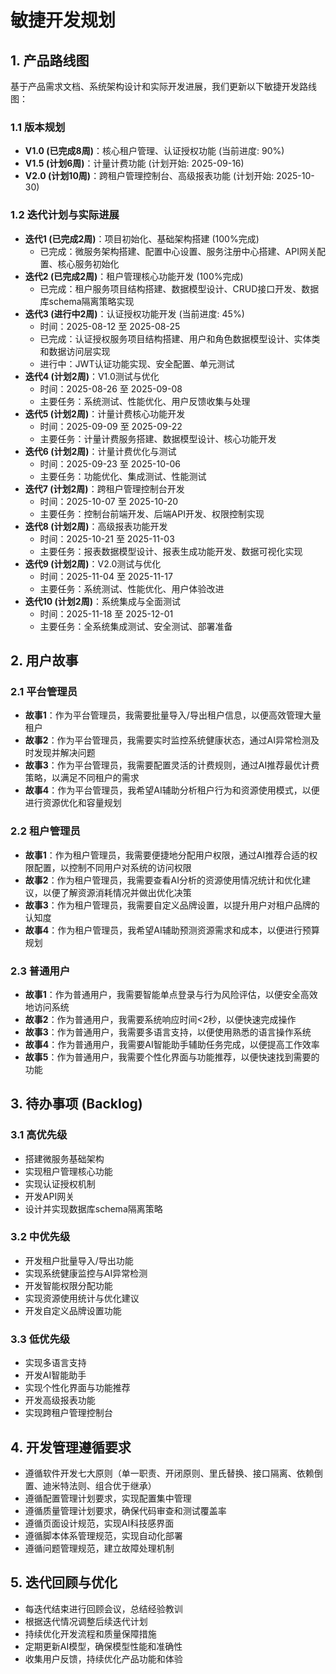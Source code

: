# 敏捷开发规划

## 1. 产品路线图

基于产品需求文档、系统架构设计和实际开发进展，我们更新以下敏捷开发路线图：

### 1.1 版本规划
- **V1.0 (已完成8周)**：核心租户管理、认证授权功能 (当前进度: 90%)
- **V1.5 (计划6周)**：计量计费功能 (计划开始: 2025-09-16)
- **V2.0 (计划10周)**：跨租户管理控制台、高级报表功能 (计划开始: 2025-10-30)

### 1.2 迭代计划与实际进展
- **迭代1 (已完成2周)**：项目初始化、基础架构搭建 (100%完成)
  - 已完成：微服务架构搭建、配置中心设置、服务注册中心搭建、API网关配置、核心服务初始化
- **迭代2 (已完成2周)**：租户管理核心功能开发 (100%完成)
  - 已完成：租户服务项目结构搭建、数据模型设计、CRUD接口开发、数据库schema隔离策略实现
- **迭代3 (进行中2周)**：认证授权功能开发 (当前进度: 45%)
  - 时间：2025-08-12 至 2025-08-25
  - 已完成：认证授权服务项目结构搭建、用户和角色数据模型设计、实体类和数据访问层实现
  - 进行中：JWT认证功能实现、安全配置、单元测试
- **迭代4 (计划2周)**：V1.0测试与优化
  - 时间：2025-08-26 至 2025-09-08
  - 主要任务：系统测试、性能优化、用户反馈收集与处理
- **迭代5 (计划2周)**：计量计费核心功能开发
  - 时间：2025-09-09 至 2025-09-22
  - 主要任务：计量计费服务搭建、数据模型设计、核心功能开发
- **迭代6 (计划2周)**：计量计费优化与测试
  - 时间：2025-09-23 至 2025-10-06
  - 主要任务：功能优化、集成测试、性能测试
- **迭代7 (计划2周)**：跨租户管理控制台开发
  - 时间：2025-10-07 至 2025-10-20
  - 主要任务：控制台前端开发、后端API开发、权限控制实现
- **迭代8 (计划2周)**：高级报表功能开发
  - 时间：2025-10-21 至 2025-11-03
  - 主要任务：报表数据模型设计、报表生成功能开发、数据可视化实现
- **迭代9 (计划2周)**：V2.0测试与优化
  - 时间：2025-11-04 至 2025-11-17
  - 主要任务：系统测试、性能优化、用户体验改进
- **迭代10 (计划2周)**：系统集成与全面测试
  - 时间：2025-11-18 至 2025-12-01
  - 主要任务：全系统集成测试、安全测试、部署准备

## 2. 用户故事

### 2.1 平台管理员
- **故事1**：作为平台管理员，我需要批量导入/导出租户信息，以便高效管理大量租户
- **故事2**：作为平台管理员，我需要实时监控系统健康状态，通过AI异常检测及时发现并解决问题
- **故事3**：作为平台管理员，我需要配置灵活的计费规则，通过AI推荐最优计费策略，以满足不同租户的需求
- **故事4**：作为平台管理员，我希望AI辅助分析租户行为和资源使用模式，以便进行资源优化和容量规划

### 2.2 租户管理员
- **故事1**：作为租户管理员，我需要便捷地分配用户权限，通过AI推荐合适的权限配置，以控制不同用户对系统的访问权限
- **故事2**：作为租户管理员，我需要查看AI分析的资源使用情况统计和优化建议，以便了解资源消耗情况并做出优化决策
- **故事3**：作为租户管理员，我需要自定义品牌设置，以提升用户对租户品牌的认知度
- **故事4**：作为租户管理员，我希望AI辅助预测资源需求和成本，以便进行预算规划

### 2.3 普通用户
- **故事1**：作为普通用户，我需要智能单点登录与行为风险评估，以便安全高效地访问系统
- **故事2**：作为普通用户，我需要系统响应时间<2秒，以便快速完成操作
- **故事3**：作为普通用户，我需要多语言支持，以便使用熟悉的语言操作系统
- **故事4**：作为普通用户，我需要AI智能助手辅助任务完成，以便提高工作效率
- **故事5**：作为普通用户，我需要个性化界面与功能推荐，以便快速找到需要的功能

## 3. 待办事项 (Backlog)

### 3.1 高优先级
- 搭建微服务基础架构
- 实现租户管理核心功能
- 实现认证授权机制
- 开发API网关
- 设计并实现数据库schema隔离策略

### 3.2 中优先级
- 开发租户批量导入/导出功能
- 实现系统健康监控与AI异常检测
- 开发智能权限分配功能
- 实现资源使用统计与优化建议
- 开发自定义品牌设置功能

### 3.3 低优先级
- 实现多语言支持
- 开发AI智能助手
- 实现个性化界面与功能推荐
- 开发高级报表功能
- 实现跨租户管理控制台

## 4. 开发管理遵循要求

- 遵循软件开发七大原则（单一职责、开闭原则、里氏替换、接口隔离、依赖倒置、迪米特法则、组合优于继承）
- 遵循配置管理计划要求，实现配置集中管理
- 遵循质量管理计划要求，确保代码审查和测试覆盖率
- 遵循页面设计规范，实现AI科技感界面
- 遵循脚本体系管理规范，实现自动化部署
- 遵循问题管理规范，建立故障处理机制

## 5. 迭代回顾与优化

- 每迭代结束进行回顾会议，总结经验教训
- 根据迭代情况调整后续迭代计划
- 持续优化开发流程和质量保障措施
- 定期更新AI模型，确保模型性能和准确性
- 收集用户反馈，持续优化产品功能和体验